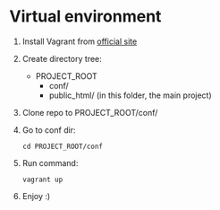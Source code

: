 # Virtual environment

1. Install Vagrant from [official site](https://www.vagrantup.com/downloads.html)

2. Create directory tree:
    - PROJECT_ROOT
      - conf/
      - public_html/ (in this folder, the main project)
      
3. Clone repo to PROJECT_ROOT/conf/

4. Go to conf dir:
    ```
    cd PROJECT_ROOT/conf
    ```
5. Run command:
    ```
    vagrant up
    ```
6. Enjoy :)